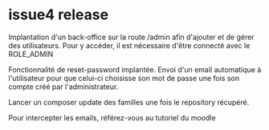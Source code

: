 # issue4 release
Implantation d'un back-office sur la route /admin afin d'ajouter et de gérer des utilisateurs.
Pour y accéder, il est nécessaire d'être connecté avec le ROLE_ADMIN

Fonctionnalité de reset-password implantée. 
Envoi d'un email automatique à l'utilisateur pour que celui-ci choisisse son mot de passe une fois son compte créé par l'administrateur.


Lancer un composer update des familles une fois le repository récupéré. 

Pour intercepter les emails, référez-vous au tutoriel du moodle
